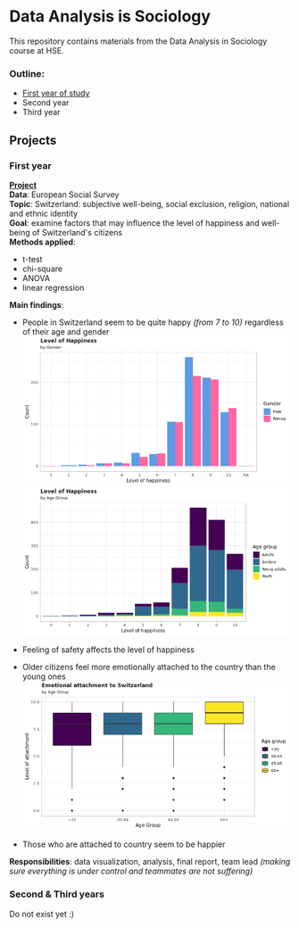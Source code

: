 # Data Analysis is Sociology
This repository contains materials from the Data Analysis in Sociology course at HSE. 

### Outline:
- [First year of study](#first-year)
- Second year
- Third year

## Projects
### First year 
**[Project](final-second_course/final_DA.md)**  
**Data**: European Social Survey  
**Topic**: Switzerland: subjective well-being, social exclusion, religion, national and ethnic identity   
**Goal**: examine factors that may influence the level of happiness and well-being of Switzerland's citizens  
**Methods applied**:
- t-test
- chi-square  
- ANOVA  
- linear regression

**Main findings**:
- People in Switzerland seem to be quite happy *(from 7 to 10)* regardless of their age and gender  
![](final-second_course/final_DA_files/figure-html/unnamed-chunk-3-1.png)  
![](final-second_course/final_DA_files/figure-html/unnamed-chunk-5-1.png)  

- Feeling of safety affects the level of happiness  
- Older citizens feel more emotionally attached to the country than the young ones  
![](final-second_course/final_DA_files/figure-html/unnamed-chunk-26-1.png)  
- Those who are attached to country seem to be happier  

**Responsibilities**: data visualization, analysis, final report, team lead *(making sure everything is under control and teammates are not suffering)*


### Second & Third years
Do not exist yet :)
